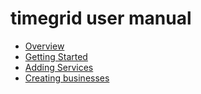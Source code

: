 # timegrid user manual

  * [Overview](README)
  * [Getting Started](getting-started)
  * [Adding Services](adding-services)
  * [Creating businesses](creating-businesses)

